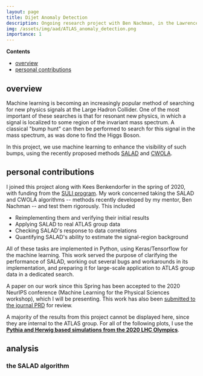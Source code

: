 ```yaml
---
layout: page
title: Dijet Anomaly Detection
description: Ongoing research project with Ben Nachman, in the Lawrence Berkeley National Lab ATLAS group
img: /assets/img/aad/ATLAS_anomaly_detection.png
importance: 1
---
```


**Contents**

* [overview](#overview)
* [personal contributions](#personal-contributions)

## overview

Machine learning is becoming an increasingly popular method of searching for new physics signals at the Large Hadron Collider. One of the most important of these searches is that for resonant new physics, in which a signal is localized to some region of the invariant mass spectrum. A classical "bump hunt" can then be performed to search for this signal in the mass spectrum, as was done to find the Higgs Boson.

In this project, we use machine learning to enhance the visibility of such bumps, using the recently proposed methods [SALAD](https://arxiv.org/ct?url=https%3A%2F%2Fdx.doi.org%2F10.1103%2FPhysRevD.101.095004&v=ee41f256) and [CWOLA](https://journals.aps.org/prd/abstract/10.1103/PhysRevD.99.014038).

## personal contributions

I joined this project along with Kees Benkendorfer in the spring of 2020, with funding from the [SULI program](https://science.osti.gov/wdts/suli). My work concerned taking the SALAD and CWOLA algorithms -- methods recently developed by my mentor, Ben Nachman -- and test them rigorously. This included

* Reimplementing them and verifying their initial results
* Applying SALAD to real ATLAS group data
* Checking SALAD's response to data correlations
* Quantifying SALAD's ability to estimate the signal-region background

All of these tasks are implemented in Python, using Keras/Tensorflow for the machine learning. This work served the purpose of clarifying the performance of SALAD, working out several bugs and workarounds in its implementation, and preparing it for large-scale application to ATLAS group data in a dedicated search.

A paper on our work since this Spring has been accepted to the 2020 NeurIPS conference (Machine Learning for the Physical Sciences workshop), which I will be presenting. This work has also been [submitted to the journal PRD](https://arxiv.org/abs/2009.02205) for review.

A majority of the results from this project cannot be displayed here, since they are internal to the ATLAS group. For all of the following plots, I use the [**Pythia and Herwig based simulations from the 2020 LHC Olympics**](https://indico.cern.ch/event/809820/page/16782-lhcolympics2020-rd).


## analysis

### the SALAD algorithm



<!-- 
Every project has a beautiful feature showcase page.
It's easy to include images in a flexible 3-column grid format.
Make your photos 1/3, 2/3, or full width.

To give your project a background in the portfolio page, just add the img tag to the front matter like so:

    ---
    layout: page
    title: project
    description: a project with a background image
    img: /assets/img/12.jpg
    ---

<div class="row">
    <div class="col-sm mt-3 mt-md-0">
        <img class="img-fluid rounded z-depth-1" src="{{ '/assets/img/1.jpg' | relative_url }}" alt="" title="example image"/>
    </div>
    <div class="col-sm mt-3 mt-md-0">
        <img class="img-fluid rounded z-depth-1" src="{{ '/assets/img/3.jpg' | relative_url }}" alt="" title="example image"/>
    </div>
    <div class="col-sm mt-3 mt-md-0">
        <img class="img-fluid rounded z-depth-1" src="{{ '/assets/img/5.jpg' | relative_url }}" alt="" title="example image"/>
    </div>
</div>
<div class="caption">
    Caption photos easily. On the left, a road goes through a tunnel. Middle, leaves artistically fall in a hipster photoshoot. Right, in another hipster photoshoot, a lumberjack grasps a handful of pine needles.
</div>
<div class="row">
    <div class="col-sm mt-3 mt-md-0">
        <img class="img-fluid rounded z-depth-1" src="{{ '/assets/img/5.jpg' | relative_url }}" alt="" title="example image"/>
    </div>
</div>
<div class="caption">
    This image can also have a caption. It's like magic.
</div>

You can also put regular text between your rows of images.
Say you wanted to write a little bit about your project before you posted the rest of the images.
You describe how you toiled, sweated, *bled* for your project, and then... you reveal it's glory in the next row of images.


<div class="row justify-content-sm-center">
    <div class="col-sm-8 mt-3 mt-md-0">
        <img class="img-fluid rounded z-depth-1" src="{{ '/assets/img/6.jpg' | relative_url }}" alt="" title="example image"/>
    </div>
    <div class="col-sm-4 mt-3 mt-md-0">
        <img class="img-fluid rounded z-depth-1" src="{{ '/assets/img/11.jpg' | relative_url }}" alt="" title="example image"/>
    </div>
</div>
<div class="caption">
    You can also have artistically styled 2/3 + 1/3 images, like these.
</div>


The code is simple.
Just wrap your images with `<div class="col-sm">` and place them inside `<div class="row">` (read more about the <a href="https://getbootstrap.com/docs/4.4/layout/grid/" target="_blank">Bootstrap Grid</a> system).
To make images responsive, add `img-fluid` class to each; for rounded corners and shadows use `rounded` and `z-depth-1` classes.
Here's the code for the last row of images above:

```html
<div class="row justify-content-sm-center">
    <div class="col-sm-8 mt-3 mt-md-0">
        <img class="img-fluid rounded z-depth-1" src="{{ '/assets/img/6.jpg' | relative_url }}" alt="" title="example image"/>
    </div>
    <div class="col-sm-4 mt-3 mt-md-0">
        <img class="img-fluid rounded z-depth-1" src="{{ '/assets/img/11.jpg' | relative_url }}" alt="" title="example image"/>
    </div>
</div>
``` -->
